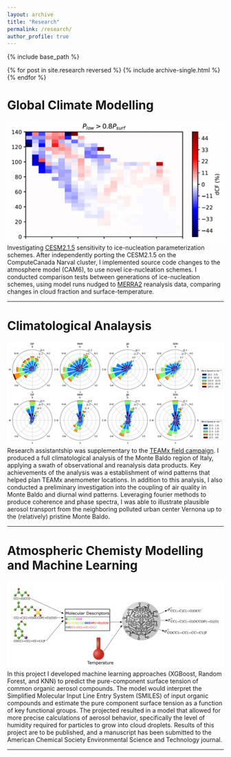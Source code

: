 ```yaml
---
layout: archive
title: "Research"
permalink: /research/
author_profile: true
---
```


{% include base_path %}

{% for post in site.research reversed %}
  {% include archive-single.html %}
{% endfor %}

# Global Climate Modelling
![](../images/dCF.png)
Investigating [CESM2.1.5](https://www.cesm.ucar.edu/models/cesm2) sensitivity to ice-nucleation parameterization schemes. After independently porting the CESM2.1.5 on the ComputeCanada Narval cluster, I implemented source code changes to the atmosphere model (CAM6), to use novel ice-nucleation schemes. I conducted comparison tests between generations of ice-nucleation schemes, using model runs nudged to [MERRA2](https://gmao.gsfc.nasa.gov/reanalysis/merra-2/) reanalysis data, comparing changes in cloud fraction and surface-temperature.

---

# Climatological Analaysis
![](../images/700hPa_surface_windroses.png)
Research assistantship was supplementary to the [TEAMx field campaign](https://doi.org/10.1175/bams-d-21-0232.1). I produced a full climatological analysis of the Monte Baldo region of Italy, applying a swath of observational and reanalysis data products. Key achievements of the analysis was a establishment of wind patterns that helped plan TEAMx anemometer locations. In addition to this analysis, I also conducted a preliminary investigation into the coupling of air quality in Monte Baldo and diurnal wind patterns. Leveraging fourier methods to produce coherence and phase spectra, I was able to illustrate plausible aerosol transport from the neighboring polluted urban center Vernona up to the (relatively) pristine Monte Baldo.

---

# Atmospheric Chemisty Modelling and Machine Learning
![](../images/machine_learning.png)
In this project I developed machine learning approaches (XGBoost, Random Forest, and KNN) to predict the pure-component surface tension of common organic aerosol compounds. The model would interpret the Simplified Molecular Input Line Entry System (SMILES) of input organic compounds and estimate the pure component surface tension as a function of key functional groups. The projected resulted in a model that allowed for more precise calculations of aerosol behavior, specifically the level of humidity required for particles to grow into cloud droplets. Results of this project are to be published, and a manuscript has been submitted to the American Chemical Society Environmental Science and Technology journal. 

---
